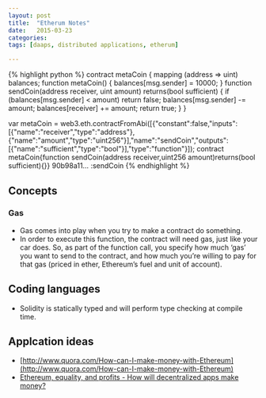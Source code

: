 ```yaml
---
layout: post
title:  "Etherum Notes"
date:   2015-03-23
categories: 
tags: [daaps, distributed applications, etherum]

---
```


{% highlight python %}
contract metaCoin { 
    mapping (address => uint) balances;
    function metaCoin() {
        balances[msg.sender] = 10000;
    }
    function sendCoin(address receiver, uint amount) returns(bool sufficient) {
        if (balances[msg.sender] < amount) return false;
        balances[msg.sender] -= amount;
        balances[receiver] += amount;
        return true;
    }
}

var metaCoin = web3.eth.contractFromAbi([{"constant":false,"inputs":[{"name":"receiver","type":"address"},{"name":"amount","type":"uint256"}],"name":"sendCoin","outputs":[{"name":"sufficient","type":"bool"}],"type":"function"}]);
contract metaCoin{function sendCoin(address receiver,uint256 amount)returns(bool sufficient){}}
90b98a11… :sendCoin
{% endhighlight %}


## Concepts

### Gas
- Gas comes into play when you try to make a contract do something.
- In order to execute this function, the contract will need gas, just like your car does. So, as part of the function call, you specify how much ‘gas’ you want to send to the contract, and how much you’re willing to pay for that gas (priced in ether, Ethereum’s fuel and unit of account).


## Coding languages
- Solidity is statically typed and will perform type checking at compile time. 


## Applcation ideas
- [http://www.quora.com/How-can-I-make-money-with-Ethereum](http://www.quora.com/How-can-I-make-money-with-Ethereum)
- [Ethereum, equality, and profits - How will decentralized apps make money?](http://www.reddit.com/r/ethereum/comments/2g6l1z/ethereum_equality_and_profits_how_will/)